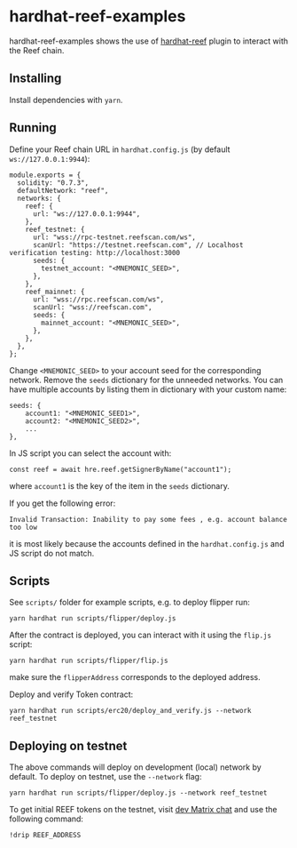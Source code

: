 # hardhat-reef-examples

hardhat-reef-examples shows the use of [hardhat-reef](https://github.com/reef-defi/hardhat-reef) plugin to interact with the Reef chain.


## Installing

Install dependencies with `yarn`.


## Running

Define your Reef chain URL in `hardhat.config.js` (by default `ws://127.0.0.1:9944`):

```
module.exports = {
  solidity: "0.7.3",
  defaultNetwork: "reef",
  networks: {
    reef: {
      url: "ws://127.0.0.1:9944",
    },
    reef_testnet: {
      url: "wss://rpc-testnet.reefscan.com/ws",
      scanUrl: "https://testnet.reefscan.com", // Localhost verification testing: http://localhost:3000
      seeds: {
        testnet_account: "<MNEMONIC_SEED>",
      },
    },
    reef_mainnet: {
      url: "wss://rpc.reefscan.com/ws",
      scanUrl: "wss://reefscan.com",
      seeds: {
        mainnet_account: "<MNEMONIC_SEED>",
      },
    },
  },
};
```

Change `<MNEMONIC_SEED>` to your account seed for the corresponding network. Remove the `seeds` dictionary for the unneeded networks. You can have multiple accounts by listing them in dictionary with your custom name:

```
seeds: {
	account1: "<MNEMONIC_SEED1>",
	account2: "<MNEMONIC_SEED2>",
	...
},
```

In JS script you can select the account with:
```
const reef = await hre.reef.getSignerByName("account1");
```
where `account1` is the key of the item in the `seeds` dictionary.

If you get the following error:
```
Invalid Transaction: Inability to pay some fees , e.g. account balance too low
```

it is most likely because the accounts defined in the `hardhat.config.js` and JS script do not match.


## Scripts

See `scripts/` folder for example scripts, e.g. to deploy flipper run:

```
yarn hardhat run scripts/flipper/deploy.js 
```

After the contract is deployed, you can interact with it using the `flip.js` script:

```
yarn hardhat run scripts/flipper/flip.js 
```

make sure the `flipperAddress` corresponds to the deployed address.

Deploy and verify Token contract:
```
yarn hardhat run scripts/erc20/deploy_and_verify.js --network reef_testnet
```

## Deploying on testnet
The above commands will deploy on development (local) network by default. To deploy on testnet, use the `--network` flag:

```
yarn hardhat run scripts/flipper/deploy.js --network reef_testnet 
```

To get initial REEF tokens on the testnet, visit [dev Matrix chat](https://app.element.io/#/room/#reef:matrix.org) and use the following command:
```
!drip REEF_ADDRESS
```
